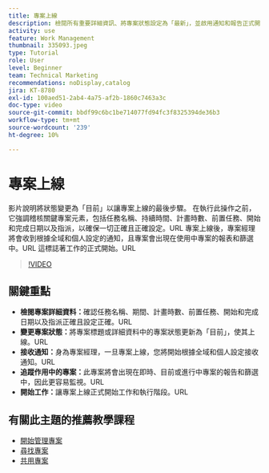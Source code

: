 ```yaml
---
title: 專案上線
description: 檢閱所有重要詳細資訊、將專案狀態設定為「最新」，並啟用通知和報告正式開始工作，準備您的專案以準備啟動。
activity: use
feature: Work Management
thumbnail: 335093.jpeg
type: Tutorial
role: User
level: Beginner
team: Technical Marketing
recommendations: noDisplay,catalog
jira: KT-8780
exl-id: 100aed51-2ab4-4a75-af2b-1860c7463a3c
doc-type: video
source-git-commit: bbdf99c6bc1be714077fd94fc3f8325394de36b3
workflow-type: tm+mt
source-wordcount: '239'
ht-degree: 10%

---
```


# 專案上線

影片說明將狀態變更為「目前」以讓專案上線的最後步驟&#x200B;。 在執行此操作之前，它強調稽核關鍵專案元素，包括任務名稱、持續時間、計畫時數、前置任務、開始和完成日期以及指派，以確保一切正確且正確設定。&#x200B;URL 專案上線後，專案經理將會收到根據全域和個人設定的通知，且專案會出現在使用中專案的報表和篩選中。&#x200B;URL 這標誌著工作的正式開始。&#x200B;URL

>[!VIDEO](https://video.tv.adobe.com/v/335093/?quality=12&learn=on&enablevpops=1)

## 關鍵重點

* **檢閱專案詳細資料：**&#x200B;確認任務名稱、期間、計畫時數、前置任務、開始和完成日期以及指派正確且設定正確。&#x200B;URL
* **變更專案狀態：**&#x200B;將專案標題或詳細資料中的專案狀態更新為「目前」，使其上線。&#x200B;URL
* **接收通知：**&#x200B;身為專案經理，一旦專案上線，您將開始根據全域和個人設定接收通知。&#x200B;URL
* **追蹤作用中的專案：**&#x200B;此專案將會出現在即時、目前或進行中專案的報告和篩選中，因此更容易監視。&#x200B;URL
* **開始工作：**&#x200B;讓專案上線正式開始工作和執行階段。&#x200B;URL



## 有關此主題的推薦教學課程

* [開始管理專案](/help/manage-work/projects/getting-started-manage-a-project.md)
* [尋找專案](/help/manage-work/projects/find-projects.md)
* [共用專案](/help/manage-work/projects/share-a-project.md)
